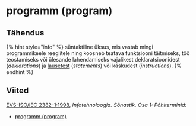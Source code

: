 # programm \(program\)

## Tähendus

{% hint style="info" %}
süntaktiline üksus, mis vastab mingi programmikeele reeglitele ning koosneb teatava funktsiooni täitmiseks, töö teostamiseks või ülesande lahendamiseks vajalikest deklaratsioonidest \(_deklarations_\) ja [lausetest](lause-statement.md) \(_statements_\) või käskudest \(_instructions_\).
{% endhint %}

## Viited

[EVS-ISO/IEC 2382-1:1998](https://www.evs.ee/et/evs-iso-iec-2382-1-1998), _Infotehnoloogia. Sõnastik. Osa 1: Põhiterminid:_

* [programm \(program\)](http://www.eki.ee/dict/its/index.cgi?Q=D065533D-6C03-1014-88DC-FC5F0DBED45A&F=GUID&C01=1&C02=0&C10=1)

